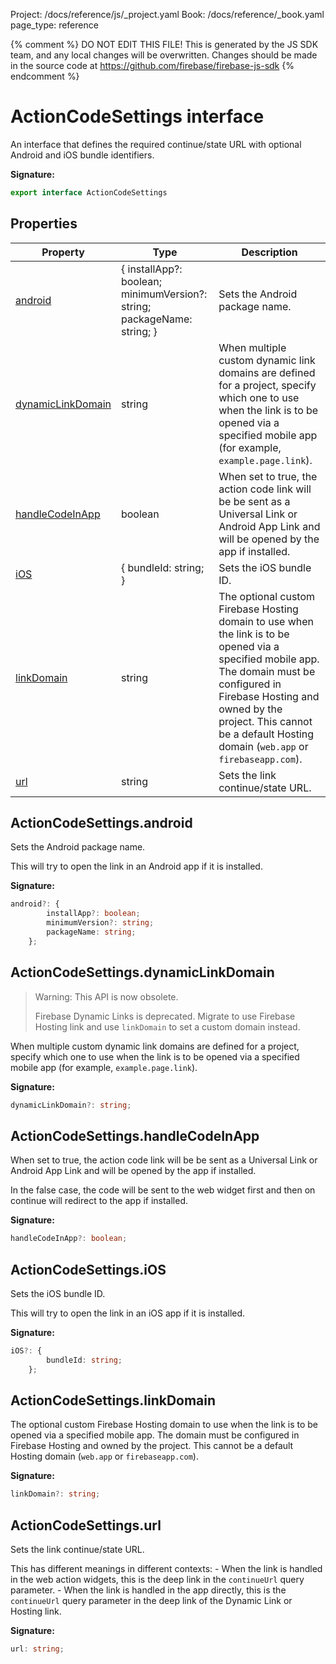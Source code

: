 Project: /docs/reference/js/_project.yaml
Book: /docs/reference/_book.yaml
page_type: reference

{% comment %}
DO NOT EDIT THIS FILE!
This is generated by the JS SDK team, and any local changes will be
overwritten. Changes should be made in the source code at
https://github.com/firebase/firebase-js-sdk
{% endcomment %}

# ActionCodeSettings interface
An interface that defines the required continue/state URL with optional Android and iOS bundle identifiers.

<b>Signature:</b>

```typescript
export interface ActionCodeSettings 
```

## Properties

|  Property | Type | Description |
|  --- | --- | --- |
|  [android](./auth.actioncodesettings.md#actioncodesettingsandroid) | { installApp?: boolean; minimumVersion?: string; packageName: string; } | Sets the Android package name. |
|  [dynamicLinkDomain](./auth.actioncodesettings.md#actioncodesettingsdynamiclinkdomain) | string | When multiple custom dynamic link domains are defined for a project, specify which one to use when the link is to be opened via a specified mobile app (for example, <code>example.page.link</code>). |
|  [handleCodeInApp](./auth.actioncodesettings.md#actioncodesettingshandlecodeinapp) | boolean | When set to true, the action code link will be be sent as a Universal Link or Android App Link and will be opened by the app if installed. |
|  [iOS](./auth.actioncodesettings.md#actioncodesettingsios) | { bundleId: string; } | Sets the iOS bundle ID. |
|  [linkDomain](./auth.actioncodesettings.md#actioncodesettingslinkdomain) | string | The optional custom Firebase Hosting domain to use when the link is to be opened via a specified mobile app. The domain must be configured in Firebase Hosting and owned by the project. This cannot be a default Hosting domain (<code>web.app</code> or <code>firebaseapp.com</code>). |
|  [url](./auth.actioncodesettings.md#actioncodesettingsurl) | string | Sets the link continue/state URL. |

## ActionCodeSettings.android

Sets the Android package name.

This will try to open the link in an Android app if it is installed.

<b>Signature:</b>

```typescript
android?: {
        installApp?: boolean;
        minimumVersion?: string;
        packageName: string;
    };
```

## ActionCodeSettings.dynamicLinkDomain

> Warning: This API is now obsolete.
> 
> Firebase Dynamic Links is deprecated. Migrate to use Firebase Hosting link and use `linkDomain` to set a custom domain instead.
> 

When multiple custom dynamic link domains are defined for a project, specify which one to use when the link is to be opened via a specified mobile app (for example, `example.page.link`<!-- -->).

<b>Signature:</b>

```typescript
dynamicLinkDomain?: string;
```

## ActionCodeSettings.handleCodeInApp

When set to true, the action code link will be be sent as a Universal Link or Android App Link and will be opened by the app if installed.

In the false case, the code will be sent to the web widget first and then on continue will redirect to the app if installed.

<b>Signature:</b>

```typescript
handleCodeInApp?: boolean;
```

## ActionCodeSettings.iOS

Sets the iOS bundle ID.

This will try to open the link in an iOS app if it is installed.

<b>Signature:</b>

```typescript
iOS?: {
        bundleId: string;
    };
```

## ActionCodeSettings.linkDomain

The optional custom Firebase Hosting domain to use when the link is to be opened via a specified mobile app. The domain must be configured in Firebase Hosting and owned by the project. This cannot be a default Hosting domain (`web.app` or `firebaseapp.com`<!-- -->).

<b>Signature:</b>

```typescript
linkDomain?: string;
```

## ActionCodeSettings.url

Sets the link continue/state URL.

This has different meanings in different contexts: - When the link is handled in the web action widgets, this is the deep link in the `continueUrl` query parameter. - When the link is handled in the app directly, this is the `continueUrl` query parameter in the deep link of the Dynamic Link or Hosting link.

<b>Signature:</b>

```typescript
url: string;
```
